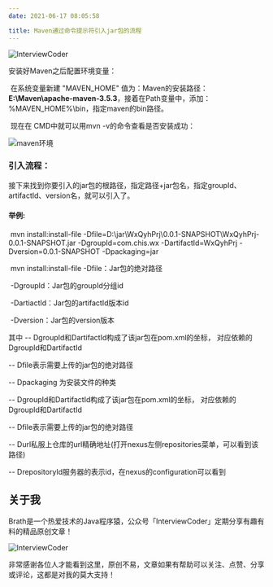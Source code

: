 ```yaml
---
date: 2021-06-17 08:05:58

title: Maven通过命令提示符引入jar包的流程
---
```


![InterviewCoder](https://brath4.oss-cn-shenzhen.aliyuncs.com/picgo/%E6%89%AB%E7%A0%81_%E6%90%9C%E7%B4%A2%E8%81%94%E5%90%88%E4%BC%A0%E6%92%AD%E6%A0%B7%E5%BC%8F-%E6%A0%87%E5%87%86%E8%89%B2%E7%89%88.png)



安装好Maven之后配置环境变量：

​		在系统变量新建 "MAVEN_HOME" 值为：Maven的安装路径：**E:\Maven\apache-maven-3.5.3**，接着在Path变量中，添加：%MAVEN_HOME%\bin，指定maven的bin路径。

​		现在在 CMD中就可以用mvn -v的命令查看是否安装成功：

![maven环境](f:\md%E5%9B%BE%E7%89%87\maven%E7%8E%AF%E5%A2%83.png)

### 引入流程：

​		接下来找到你要引入的jar包的根路径，指定路径+jar包名，指定groupId、artifactId、version名，就可以引入了。

#### 举例:

​		mvn install:install-file -Dfile=D:\jar\WxQyhPrj\0.0.1-SNAPSHOT\WxQyhPrj-0.0.1-SNAPSHOT.jar -DgroupId=com.chis.wx -DartifactId=WxQyhPrj -Dversion=0.0.1-SNAPSHOT -Dpackaging=jar

​		mvn install:install-file -Dfile：Jar包的绝对路径

​		-DgroupId：Jar包的groupId分组id

​		-DartiactId：Jar包的artifactId版本id

​		-Dversion：Jar包的version版本

其中
-- DgroupId和DartifactId构成了该jar包在pom.xml的坐标， 对应依赖的DgroupId和DartifactId

-- Dfile表示需要上传的jar包的绝对路径

-- Dpackaging 为安装文件的种类

-- DgroupId和DartifactId构成了该jar包在pom.xml的坐标， 对应依赖的DgroupId和DartifactId

-- Dfile表示需要上传的jar包的绝对路径

-- Durl私服上仓库的url精确地址(打开nexus左侧repositories菜单，可以看到该路径)

-- DrepositoryId服务器的表示id，在nexus的configuration可以看到
## 关于我

Brath是一个热爱技术的Java程序猿，公众号「InterviewCoder」定期分享有趣有料的精品原创文章！

![InterviewCoder](https://brath4.oss-cn-shenzhen.aliyuncs.com/picgo/%E4%BA%8C%E7%BB%B4%E7%A0%81plus.png)

非常感谢各位人才能看到这里，原创不易，文章如果有帮助可以关注、点赞、分享或评论，这都是对我的莫大支持！
